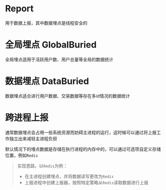# Report
用于数据上报，其中数据埋点是线程安全的

# 全局埋点 GlobalBuried
全局埋点适用于活跃用户数、用户总量等全局的数据统计

# 数据埋点 DataBuried
数据埋点适合进行用户数据、交易数据等存在多id情况的数据统计

# 跨进程上报
通常数据埋点会占用一些系统资源而妨碍主进程的运行，这时候可以通过将上报工作独立出来减轻主进程负担

默认情况下的埋点数据是存储在执行进程的内存中的，可以通过可选项自定义存储位置，例如`Redis`

> 实现思路，以`Redis`为例：
> - 在主进程创建埋点，并将数据读写更改为`Redis`
> - 上报进程中创建上报器，按照特定策略从`Redis`读取数据进行上报
